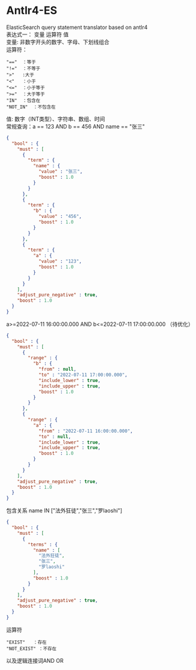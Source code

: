# Antlr4-ES
ElasticSearch query statement translator based on antlr4<br>
表达式一： 变量 运算符 值<br>
  变量: 非数字开头的数字、字母、下划线组合<br>
  运算符：

    "=="  ：等于
    "!="  ：不等于
    ">"   :大于
    "<"   ：小于
    "<="  ：小于等于
    ">="  ：大于等于
    "IN"  ：包含在
    "NOT_IN"  ：不包含在
  值: 数字（INT类型）、字符串、数组、时间<br>
常规查询：a == 123 AND b == 456 AND name == "张三"<br>
```JSON
{
  "bool" : {
    "must" : [
      {
        "term" : {
          "name" : {
            "value" : "张三",
            "boost" : 1.0
          }
        }
      },
      {
        "term" : {
          "b" : {
            "value" : "456",
            "boost" : 1.0
          }
        }
      },
      {
        "term" : {
          "a" : {
            "value" : "123",
            "boost" : 1.0
          }
        }
      }
    ],
    "adjust_pure_negative" : true,
    "boost" : 1.0
  }
}
```
a>=2022-07-11 16:00:00.000 AND b<=2022-07-11 17:00:00.000 （待优化）
```JSON
{
  "bool" : {
    "must" : [
      {
        "range" : {
          "b" : {
            "from" : null,
            "to" : "2022-07-11 17:00:00.000",
            "include_lower" : true,
            "include_upper" : true,
            "boost" : 1.0
          }
        }
      },
      {
        "range" : {
          "a" : {
            "from" : "2022-07-11 16:00:00.000",
            "to" : null,
            "include_lower" : true,
            "include_upper" : true,
            "boost" : 1.0
          }
        }
      }
    ],
    "adjust_pure_negative" : true,
    "boost" : 1.0
  }
}
```
包含关系 name IN ["法外狂徒","张三","罗laoshi"]
```JSON
{
  "bool" : {
    "must" : [
      {
        "terms" : {
          "name" : [
            "法外狂徒",
            "张三",
            "罗laoshi"
          ],
          "boost" : 1.0
        }
      }
    ],
    "adjust_pure_negative" : true,
    "boost" : 1.0
  }
}
```
运算符<br>

    "EXIST"   ：存在
    "NOT_EXIST" ：不存在
以及逻辑连接词AND OR<br>

